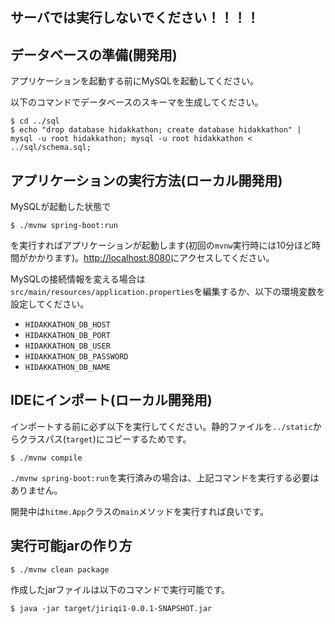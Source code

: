 ## サーバでは実行しないでください！！！！
## データベースの準備(開発用)

アプリケーションを起動する前にMySQLを起動してください。

以下のコマンドでデータベースのスキーマを生成してください。

    $ cd ../sql
    $ echo "drop database hidakkathon; create database hidakkathon" | mysql -u root hidakkathon; mysql -u root hidakkathon < ../sql/schema.sql;


## アプリケーションの実行方法(ローカル開発用)

MySQLが起動した状態で

    $ ./mvnw spring-boot:run

を実行すればアプリケーションが起動します(初回の`mvnw`実行時には10分ほど時間がかかります)。[http://localhost:8080](http://localhost:8080)にアクセスしてください。


MySQLの接続情報を変える場合は`src/main/resources/application.properties`を編集するか、以下の環境変数を設定してください。

* `HIDAKKATHON_DB_HOST`
* `HIDAKKATHON_DB_PORT`
* `HIDAKKATHON_DB_USER`
* `HIDAKKATHON_DB_PASSWORD`
* `HIDAKKATHON_DB_NAME`


## IDEにインポート(ローカル開発用)

インポートする前に必ず以下を実行してください。静的ファイルを`../static`からクラスパス(`target`)にコピーするためです。

    $ ./mvnw compile

`./mvnw spring-boot:run`を実行済みの場合は、上記コマンドを実行する必要はありません。

開発中は`hitme.App`クラスの`main`メソッドを実行すれば良いです。

## 実行可能jarの作り方

    $ ./mvnw clean package

作成したjarファイルは以下のコマンドで実行可能です。

    $ java -jar target/jiriqi1-0.0.1-SNAPSHOT.jar

